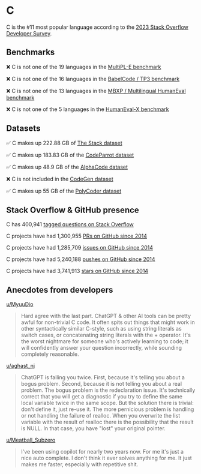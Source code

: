 # C

C is the #11 most popular language according to the [2023 Stack Overflow Developer Survey](https://survey.stackoverflow.co/2023/#section-most-popular-technologies-programming-scripting-and-markup-languages).

## Benchmarks

❌ C is not one of the 19 languages in the [MultiPL-E benchmark](https://blog.pearai.dev/an-introduction-to-code-llm-benchmarks-for-software-engineers/#:~:text=couple%20notable%20mentions-,4.%20MultiPL%2DE,-Creator%3A%20Northeastern)

❌ C is not one of the 16 languages in the [BabelCode / TP3 benchmark](https://blog.pearai.dev/an-introduction-to-code-llm-benchmarks-for-software-engineers/#:~:text=amazon%2Dscience/mxeval-,12.%20BabelCode%20/%20TP3,-Creator%3A%20Google)

❌ C is not one of the 13 languages in the [MBXP / Multilingual HumanEval benchmark](https://blog.pearai.dev/an-introduction-to-code-llm-benchmarks-for-software-engineers/#:~:text=11.%20MBXP%20/%20Multilingual%20HumanEval)

❌ C is not one of the 5 languages in the [HumanEval-X benchmark](https://blog.pearai.dev/an-introduction-to-code-llm-benchmarks-for-software-engineers/#:~:text=Some%20multilingual%C2%A0benchmarks-,10.%20HumanEval%2DX,-Creator%3A%20Tsinghua)

## Datasets

✅ C makes up 222.88 GB of [The Stack dataset](https://arxiv.org/abs/2211.15533)

✅ C makes up 183.83 GB of the [CodeParrot dataset](https://huggingface.co/datasets/codeparrot/github-code)

✅ C makes up 48.9 GB of the [AlphaCode dataset](https://arxiv.org/abs/2203.07814)

❌ C is not included in the [CodeGen dataset](https://arxiv.org/abs/2203.13474)

✅ C makes up 55 GB of the [PolyCoder dataset](https://arxiv.org/abs/2202.13169)

## Stack Overflow & GitHub presence

C has 400,941 [tagged questions on Stack Overflow](https://stackoverflow.com/tags)

C projects have had 1,300,955 [PRs on GitHub since 2014](https://madnight.github.io/githut/#/pull_requests/2023/3)

C projects have had 1,285,709 [issues on GitHub since 2014](https://madnight.github.io/githut/#/issues/2023/3)

C projects have had 5,240,188 [pushes on GitHub since 2014](https://madnight.github.io/githut/#/pushes/2023/3)

C projects have had 3,741,913 [stars on GitHub since 2014](https://madnight.github.io/githut/#/stars/2023/3)

## Anecdotes from developers

[u/MyuuDio](https://www.reddit.com/r/C_Programming/comments/17rzzy9/comment/k8mqxv5/)
> Hard agree with the last part. ChatGPT & other AI tools can be pretty awful for non-trivial C code. It often spits out things that might work in other syntactically similar C-style, such as using string literals as switch cases, or concatenating string literals with the + operator. It's the worst nightmare for someone who's actively learning to code; it will confidently answer your question incorrectly, while sounding completely reasonable.

[u/aghast_nj](https://www.reddit.com/r/C_Programming/comments/178cc4l/comment/k4z9cby/?utm_source=share&utm_medium=web2x&context=3)
> ChatGPT is failing you twice. First, because it's telling you about a bogus problem. Second, because it is not telling you about a real problem. The bogus problem is the redeclaration issue. It's technically correct that you will get a diagnostic if you try to define the same local variable twice in the same scope. But the solution there is trivial: don't define it, just re-use it. The more pernicious problem is handling or not handling the failure of realloc. When you overwrite the list variable with the result of realloc there is the possibility that the result is NULL. In that case, you have "lost" your original pointer.

[u/Meatball_Subzero](https://www.reddit.com/r/C_Programming/comments/16geaal/comment/k078frr/?utm_source=share&utm_medium=web2x&context=3)
> I've been using copilot for nearly two years now. For me it's just a nice auto complete. I don't think it ever solves anything for me. It just makes me faster, especially with repetitive shit.